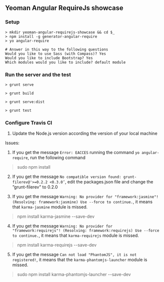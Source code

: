 ## Yeoman Angular RequireJs showcase

### Setup

    > mkdir yeoman-angular-requirejs-showcase && cd $_
    > npm install -g generator-angular-require
    > yo angular-require

    # Answer in this way to the following questions 
    Would you like to use Sass (with Compass)? Yes
    Would you like to include Bootstrap? Yes
    Which modules would you like to include? default module

### Run the server and the test

    > grunt serve

    > grunt build 

    > grunt serve:dist

    > grunt test

### Configure Travis CI 

1. Update the Node.js version according the version of your local machine

Issues:

1. If you get the message `Error: EACCES` running the command `yo angular-require`, run the following command
> sudo npm install

2. If you get the message `No compatible version found: grunt-filerev@'>=0.2.2 <0.3.0’`, edit the packages.json file and change the ”grunt-filerev" to 0.2.0

3. If you get the message `Warning: No provider for "framework:jasmine"! (Resolving: framework:jasmine) Use --force to continue.`, it means that `karma-jasmine` module is missed.

> npm install karma-jasmine --save-dev

4. If you get the message `Warning: No provider for "framework:requirejs"! (Resolving: framework:requirejs) Use --force to continue.`,  it means that `karma-requirejs` module is missed.
> npm install karma-requirejs --save-dev

5. If you get the message `Can not load "PhantomJS", it is not registered!`, it means that the `karma-phantomjs-launcher` module is missed.
> sudo npm install karma-phantomjs-launcher --save-dev
